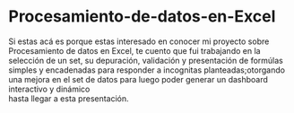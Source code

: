 # Procesamiento-de-datos-en-Excel
Si estas acá es porque estas interesado en conocer mi proyecto sobre Procesamiento de datos en Excel, te cuento que fui trabajando en la selección de  un set, su depuración, validación 
y presentación de formúlas simples y encadenadas para responder a incognitas planteadas;otorgando una mejora en el set de datos para luego poder generar un dashboard interactivo y dinámico  
hasta llegar a esta presentación.
